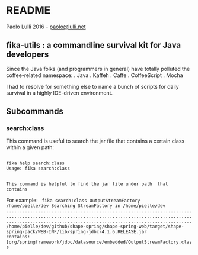 README
======
Paolo Lulli 2016 - paolo@lulli.net

## fika-utils : a commandline survival kit for Java developers

Since the Java folks (and programmers in general) have totally polluted the coffee-related namespace:
.	Java
.	Kaffeh
.	Caffe
.	CoffeeScript
.	Mocha

I had to resolve for something else to name a bunch of scripts for daily survival
in a highly IDE-driven environment.

## Subcommands

### search:class

This command is useful to search the jar file that contains a certain class within a given path:

<code>
fika help search:class
Usage: fika search:class <Classname> <path>

This command is helpful to find the jar file under path <path> that contains <Classname>
</code>

For example:
<code>
fika  search:class OutputStreamFactory  /home/pielle/dev 
Searching StreamFactory in /home/pielle/dev
..................................................................................................................................................................................................................
/home/pielle/dev/github/shape-spring/shape-spring-web/target/shape-spring-pack/WEB-INF/lib/spring-jdbc-4.1.6.RELEASE.jar contains: [org/springframework/jdbc/datasource/embedded/OutputStreamFactory.class
</code>
